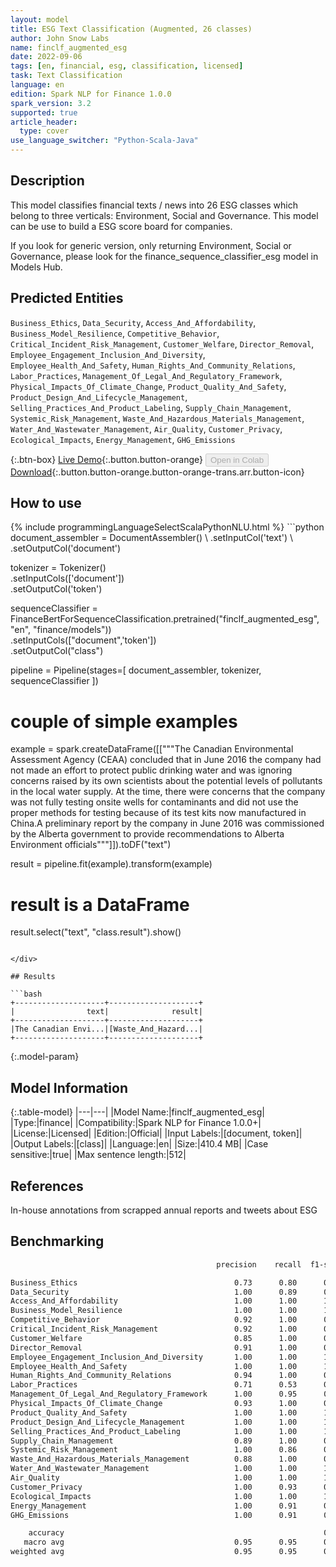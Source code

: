 ```yaml
---
layout: model
title: ESG Text Classification (Augmented, 26 classes)
author: John Snow Labs
name: finclf_augmented_esg
date: 2022-09-06
tags: [en, financial, esg, classification, licensed]
task: Text Classification
language: en
edition: Spark NLP for Finance 1.0.0
spark_version: 3.2
supported: true
article_header:
  type: cover
use_language_switcher: "Python-Scala-Java"
---
```


## Description

This model classifies financial texts / news into 26 ESG classes which belong to three verticals: Environment, Social and Governance. This model can be use to build a ESG score board for companies.

If you look for generic version, only returning Environment, Social or Governance, please look for the finance_sequence_classifier_esg model in Models Hub.

## Predicted Entities

`Business_Ethics`, `Data_Security`, `Access_And_Affordability`, `Business_Model_Resilience`, `Competitive_Behavior`, `Critical_Incident_Risk_Management`, `Customer_Welfare`, `Director_Removal`, `Employee_Engagement_Inclusion_And_Diversity`, `Employee_Health_And_Safety`, `Human_Rights_And_Community_Relations`, `Labor_Practices`, `Management_Of_Legal_And_Regulatory_Framework`, `Physical_Impacts_Of_Climate_Change`, `Product_Quality_And_Safety`, `Product_Design_And_Lifecycle_Management`, `Selling_Practices_And_Product_Labeling`, `Supply_Chain_Management`, `Systemic_Risk_Management`, `Waste_And_Hazardous_Materials_Management`, `Water_And_Wastewater_Management`, `Air_Quality`, `Customer_Privacy`, `Ecological_Impacts`, `Energy_Management`, `GHG_Emissions`

{:.btn-box}
[Live Demo](https://demo.johnsnowlabs.com/finance/FINCLF_ESG/){:.button.button-orange}
<button class="button button-orange" disabled>Open in Colab</button>
[Download](https://s3.amazonaws.com/auxdata.johnsnowlabs.com/finance/models/finclf_augmented_esg_en_1.0.0_3.2_1662473372920.zip){:.button.button-orange.button-orange-trans.arr.button-icon}

## How to use



<div class="tabs-box" markdown="1">
{% include programmingLanguageSelectScalaPythonNLU.html %}
```python
document_assembler = DocumentAssembler() \
    .setInputCol('text') \
    .setOutputCol('document')

tokenizer = Tokenizer() \
    .setInputCols(['document']) \
    .setOutputCol('token')

sequenceClassifier = FinanceBertForSequenceClassification.pretrained("finclf_augmented_esg", "en", "finance/models"))\
  .setInputCols(["document",'token'])\
  .setOutputCol("class")

pipeline = Pipeline(stages=[
    document_assembler, 
    tokenizer,
    sequenceClassifier
])

# couple of simple examples
example = spark.createDataFrame([["""The Canadian Environmental Assessment Agency (CEAA) concluded that in June 2016 the company had not made an effort
 to protect public drinking water and was ignoring concerns raised by its own scientists about the potential levels of pollutants in the local water supply.
  At the time, there were concerns that the company was not fully testing onsite wells for contaminants and did not use the proper methods for testing because 
  of its test kits now manufactured in China.A preliminary report by the company in June 2016 was commissioned by the Alberta government to provide recommendations 
  to Alberta Environment officials"""]]).toDF("text")

result = pipeline.fit(example).transform(example)

# result is a DataFrame
result.select("text", "class.result").show()
```

</div>

## Results

```bash
+--------------------+--------------------+
|                text|              result|
+--------------------+--------------------+
|The Canadian Envi...|[Waste_And_Hazard...|
+--------------------+--------------------+
```

{:.model-param}
## Model Information

{:.table-model}
|---|---|
|Model Name:|finclf_augmented_esg|
|Type:|finance|
|Compatibility:|Spark NLP for Finance 1.0.0+|
|License:|Licensed|
|Edition:|Official|
|Input Labels:|[document, token]|
|Output Labels:|[class]|
|Language:|en|
|Size:|410.4 MB|
|Case sensitive:|true|
|Max sentence length:|512|

## References

In-house annotations from scrapped annual reports and tweets about ESG

## Benchmarking

```bash
                                              precision    recall  f1-score   support

Business_Ethics                                   0.73      0.80      0.76        10
Data_Security                                     1.00      0.89      0.94         9
Access_And_Affordability                          1.00      1.00      1.00        15
Business_Model_Resilience                         1.00      1.00      1.00        12
Competitive_Behavior                              0.92      1.00      0.96        12
Critical_Incident_Risk_Management                 0.92      1.00      0.96        11
Customer_Welfare                                  0.85      1.00      0.92        11
Director_Removal                                  0.91      1.00      0.95        10
Employee_Engagement_Inclusion_And_Diversity       1.00      1.00      1.00        11
Employee_Health_And_Safety                        1.00      1.00      1.00        10
Human_Rights_And_Community_Relations              0.94      1.00      0.97        16
Labor_Practices                                   0.71      0.53      0.61        19
Management_Of_Legal_And_Regulatory_Framework      1.00      0.95      0.97        19
Physical_Impacts_Of_Climate_Change                0.93      1.00      0.97        14
Product_Quality_And_Safety                        1.00      1.00      1.00        14
Product_Design_And_Lifecycle_Management           1.00      1.00      1.00        18
Selling_Practices_And_Product_Labeling            1.00      1.00      1.00        17
Supply_Chain_Management                           0.89      1.00      0.94         8
Systemic_Risk_Management                          1.00      0.86      0.92        14
Waste_And_Hazardous_Materials_Management          0.88      1.00      0.93        14
Water_And_Wastewater_Management                   1.00      1.00      1.00         8
Air_Quality                                       1.00      1.00      1.00        16
Customer_Privacy                                  1.00      0.93      0.97        15
Ecological_Impacts                                1.00      1.00      1.00        16
Energy_Management                                 1.00      0.91      0.95        11
GHG_Emissions                                     1.00      0.91      0.95        11

    accuracy                                                          0.95       330
   macro avg                                      0.95      0.95      0.95       330
weighted avg                                      0.95      0.95      0.95       330
```